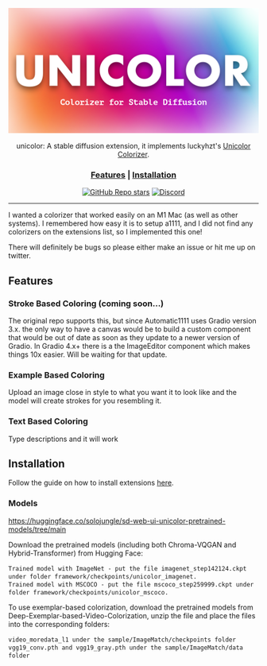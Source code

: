 <div align="center">

![logo](.github/images/logo.png)

unicolor: A stable diffusion extension, it implements luckyhzt's [Unicolor Colorizer](https://github.com/luckyhzt/unicolor).


<h3>

[Features](#features) | [Installation](#installation)

</h3>

[![GitHub Repo stars](https://img.shields.io/github/stars/solojungle/sd-web-ui-unicolor)](https://github.com/solojungle/sd-web-ui-unicolor/stargazers)
[![Discord](https://img.shields.io/twitter/follow/aliawarii)](https://x.com/follow/aliawarii)

</div>

---

I wanted a colorizer that worked easily on an M1 Mac (as well as other systems). I remembered how easy it is to setup a1111, and I did not find any colorizers on the extensions list, so I implemented this one!

There will definitely be bugs so please either make an issue or hit me up on twitter.

## Features

### Stroke Based Coloring (coming soon...)

The original repo supports this, but since Automatic1111 uses Gradio version 3.x. the only way to have a canvas would be to build a custom component that would be out of date as soon as they update to a newer version of Gradio. In Gradio 4.x+ there is a the ImageEditor component which makes things 10x easier. Will be waiting for that update.

### Example Based Coloring

Upload an image close in style to what you want it to look like and the model will create strokes for you resembling it.

### Text Based Coloring

Type descriptions and it will work


## Installation

Follow the guide on how to install extensions [here](https://github.com/AUTOMATIC1111/stable-diffusion-webui/wiki/Extensions).

### Models 

https://huggingface.co/solojungle/sd-web-ui-unicolor-pretrained-models/tree/main

Download the pretrained models (including both Chroma-VQGAN and Hybrid-Transformer) from Hugging Face:

    Trained model with ImageNet - put the file imagenet_step142124.ckpt under folder framework/checkpoints/unicolor_imagenet.
    Trained model with MSCOCO - put the file mscoco_step259999.ckpt under folder framework/checkpoints/unicolor_mscoco.

To use exemplar-based colorization, download the pretrained models from Deep-Exemplar-based-Video-Colorization, unzip the file and place the files into the corresponding folders:

    video_moredata_l1 under the sample/ImageMatch/checkpoints folder
    vgg19_conv.pth and vgg19_gray.pth under the sample/ImageMatch/data folder
    
